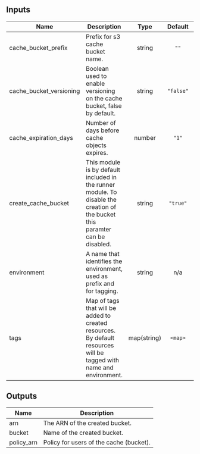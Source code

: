 ## Inputs

| Name | Description | Type | Default | Required |
|------|-------------|:----:|:-----:|:-----:|
| cache\_bucket\_prefix | Prefix for s3 cache bucket name. | string | `""` | no |
| cache\_bucket\_versioning | Boolean used to enable versioning on the cache bucket, false by default. | string | `"false"` | no |
| cache\_expiration\_days | Number of days before cache objects expires. | number | `"1"` | no |
| create\_cache\_bucket | This module is by default included in the runner module. To disable the creation of the bucket this paramter can be disabled. | string | `"true"` | no |
| environment | A name that identifies the environment, used as prefix and for tagging. | string | n/a | yes |
| tags | Map of tags that will be added to created resources. By default resources will be tagged with name and environment. | map(string) | `<map>` | no |

## Outputs

| Name | Description |
|------|-------------|
| arn | The ARN of the created bucket. |
| bucket | Name of the created bucket. |
| policy\_arn | Policy for users of the cache (bucket). |

